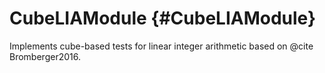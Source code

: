 # CubeLIAModule {#CubeLIAModule}

Implements cube-based tests for linear integer arithmetic based on @cite Bromberger2016.